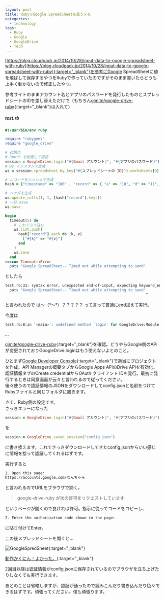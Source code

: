 ```yaml
---
layout: post
title: RubyでGoogle SpreadSheetを扱うメモ
categories:
  - technology
tags:
  - Ruby
  - Google
  - GoogleDrive
  - Tech
---
```


[https://blog.cloudpack.jp/2014/10/28/input-data-to-google-spreadsheet-with-ruby](https://blog.cloudpack.jp/2014/10/28/input-data-to-google-spreadsheet-with-ruby){:target="_blank"}を参考にGoogle SpreadSheetに値を飛ばして保存するやつをRubyで作っていたのですがそのまま書いたらどうも上手く動かないので修正したやつ。

参考サイトのままアカウント名とアプリのパスワードを発行したものとスプレッドシートのIDを差し替えただけで（もちろん[gimite/google-drive-ruby](https://github.com/gimite/google-drive-ruby){:target="_blank"}は入れて）

##### test.rb

```ruby
#!/usr/bin/env ruby

require "rubygems"
require "google_drive"

# 初期化
# OAuth を利用して認証
session = GoogleDrive.login("#{Gmail アカウント}", "#{アプリのパスワード}")
# ws インスタンス生成
ws = session.spreadsheet_by_key("#{スプレッドシートの ID}").worksheets[0]

# レコードをハッシュで生成
hash = {"timestamp" => "100" , "record" => { "a" => "10", "d" => "11", "e" => "12", "x" => "13" }}

# ヘッダを生成
ws.update_cells(1, 1, [hash["record"].keys])
# 一旦 save
ws.save

begin
  timeout(5) do
    # これでぶっ込む
    ws.list.push(
      hash["record"].each do |k, v|
        ["#{k}" => "#{v}"]
      end
    )
    ws.save
  end
rescue Timeout::Error
  puts "Google SpreadSheet-- Timed out while attempting to send"
```

としたら

```bash
test.rb:31: syntax error, unexpected end-of-input, expecting keyword_end
  puts "Google SpreadSheet-- Timed out while attempting to send"
                                                                ^
```

と言われたので は～（°～°）？？？？？ って言って普通にend加えて実行。

今度は

```bash
test.rb:8:in `<main>': undefined method `login' for GoogleDrive:Module (NoMethodError)
```

…

[gimite/google-drive-ruby](https://github.com/gimite/google-drive-ruby){:target="_blank"}を確認。どうやらGoogle側のAPIが変更されておりGoogleDrive.loginはもう使えないよとのこと。

ひとまず[Google Developer Console](https://console.developers.google.com/){:target="_blank"}で適当にプロジェクトを作成、API Managerの概要タブからGoogle Apps APIのDrive APIを有効化、認証情報タブのCreate credentialからOAuth クライアント IDを発行。最初に発行するときは同意画面が云々と言われるので従ってください。  
後々使うので認証情報のJSONをダウンロードしてconfig.jsonと名前をつけてRubyファイルと同じフォルダに置きます。

さて、Ruby側の設定です。  
さっきエラーになった

```ruby
session = GoogleDrive.login("#{Gmail アカウント}", "#{アプリのパスワード}")
```

を

```ruby
session = GoogleDrive.saved_session("config.json")
```

に書き換えます。これでさっきダウンロードしてきたconfig.jsonからいい感じに情報を拾って認証してくれるはずです。

実行すると

```bash
1. Open this page:
https://accounts.google.com/なんちゃら
```

と言われるのでURLをブラウザで開く。

> google-drive-ruby が次の許可をリクエストしています:

というページが開くので良ければ許可。指示に従ってコードをコピーし、

```bash
2. Enter the authorization code shown in the page:
```

に貼り付けてEnter。

この後スプレッドシートを開くと…

![GoogleSpredSheet](http://theoria24.github.io/images/Ruby-GoogleSpredSheet-1.png){:target="_blank"}

[動作かくにん！よかった。](http://www.j-cast.com/tv/2014/05/08204104.html){:target="_blank"}

2回目以降は認証情報がconfig.jsonに保存されているのでブラウザを立ち上げたりしなくても実行できます。

あとのことは省略しますが、認証が通ったので読みこんだり書き込んだり色々できるはずです。頑張ってください。僕も頑張ります。

